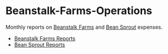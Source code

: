 # Beanstalk-Farms-Operations

Monthly reports on [Beanstalk Farms](https://docs.bean.money/governance/beanstalk-farms) and [Bean Sprout](https://docs.bean.money/governance/bean-sprout) expenses.

* [Beanstalk Farms Reports](/beanstalk-farms)
* [Bean Sprout Reports](/bean-sprout)
